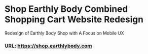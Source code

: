 # Shop Earthly Body Combined Shopping Cart Website Redesign
Redesign of Earthly Body Shop with A Focus on Mobile UX
### URL: https://shop.earthlybody.com
